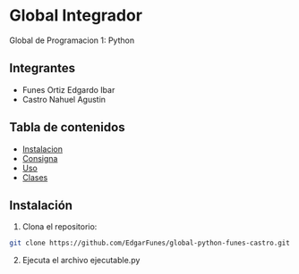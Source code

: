 # Global Integrador
Global de Programacion 1: Python

## Integrantes
- Funes Ortiz Edgardo Ibar
- Castro Nahuel Agustin

## Tabla de contenidos
- [Instalacion](#instalación)
- [Consigna](#consigna)
- [Uso](#uso)
- [Clases](#clases)

## Instalación
1. Clona el repositorio:
```bash
git clone https://github.com/EdgarFunes/global-python-funes-castro.git
```
2. Ejecuta el archivo ejecutable.py